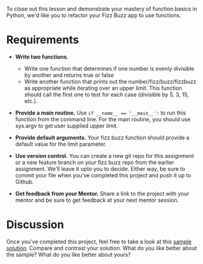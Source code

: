 To close out this lesson and demonstrate your mastery of function basics in Python, we'd like you to refactor your Fizz Buzz app to use functions. 

# Requirements

- **Write two functions.** 
    + Write one function that determines if one number is evenly divisible by another and returns true or false
    + Write another function that prints out the number/fizz/buzz/fizzbuzz as appropriate while iterating over an upper limit. This function should call the first one to test for each case (divisible by 5, 3, 15, etc.).

- **Provide a main routine.** Use `if __name__ == '__main__':` to run this function from the command line. For the main routine, you should use sys.argv to get user supplied upper limit.

- **Provide default arguments.** Your fizz buzz function should provide a default value for the limit parameter.

- **Use version control.** You can create a new git repo for this assignment or a new feature branch on your fizz buzz repo from the earlier assignment. We'll leave it upto you to decide. Either way, be sure to commit your file when you've completed this project and push it up to Github.

- **Get feedback from your Mentor.** Share a link to the project with your mentor and be sure to get feedback at your next mentor session.

# Discussion

Once you've completed this project, feel free to take a look at this [sample solution](https://gist.github.com/benjaminEwhite/7028b3227f0886c308f5). Compare and contrast your solution. What do you like better about the sample? What do you like better about yours?